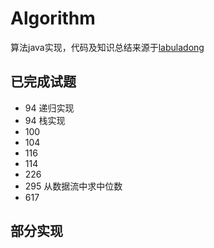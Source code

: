 # Algorithm
算法java实现，代码及知识总结来源于[labuladong](https://github.com/labuladong/fucking-algorithm)

## 已完成试题
- 94 递归实现
- 94 栈实现
- 100 
- 104 
- 116
- 114
- 226
- 295 从数据流中求中位数
- 617


## 部分实现

